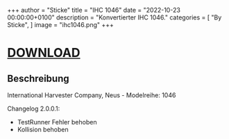 +++
author = "Sticke"
title = "IHC 1046"
date = "2022-10-23 00:00:00+0100"
description = "Konvertierter IHC 1046."
categories = [
    "By Sticke",
]
image = "ihc1046.png"
+++
# [DOWNLOAD](https://magentacloud.de/s/BA38qj9wDTxE3xe/download?path=%2FBy%20Sticke&files=FS22_IHC_1046.zip)

## Beschreibung

International Harvester Company, Neus - Modelreihe: 1046

Changelog 2.0.0.1:
- TestRunner Fehler behoben
- Kollision behoben